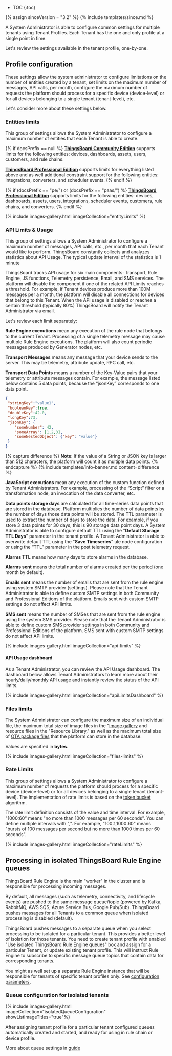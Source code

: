 
* TOC
{:toc}

{% assign sinceVersion = "3.2" %}
{% include templates/since.md %}

A System Administrator is able to configure common settings for multiple tenants using Tenant Profiles. 
Each Tenant has the one and only profile at a single point in time.

Let's review the settings available in the tenant profile, one-by-one.

## Profile configuration

These settings allow the system administrator to configure limitations on the number of entities created by a tenant, set limits on the maximum number of messages, API calls, per month, configure the maximum number of requests the platform should process for a specific device (device-level) or for all devices belonging to a single tenant (tenant-level), etc.

Let's consider more about these settings below.

### Entities limits

This group of settings allows the System Administrator to configure a maximum number of entities that each Tenant is able to create.

{% if docsPrefix == null %}
**[ThingsBoard Community Edition](/docs/user-guide/install/installation-options/)** supports limits for the following entities: devices, dashboards, assets, users, customers, and rule chains.

**[ThingsBoard Professional Edition](/docs/user-guide/install/pe/installation-options/)** supports limits for everything listed above and as well additional constraint support for the following entities: integrations, converters, and scheduler events.
{% endif %}

{% if (docsPrefix == "pe/") or (docsPrefix == "paas/") %}
**[ThingsBoard Professional Edition](/docs/user-guide/install/pe/installation-options/)** supports limits for the following entities: devices, dashboards, assets, users, integrations, scheduler events, customers, rule chains, and converters.
{% endif %}

{% include images-gallery.html imageCollection="entityLimits" %}
 
### API Limits & Usage

This group of settings allows a System Administrator to configure a maximum number of messages, API calls, etc., per month that each Tenant would like to perform. 
ThingsBoard constantly collects and analyzes statistics about API Usage. The typical update interval of the statistics is 1 minute

ThingsBoard tracks API usage for six main components: Transport, Rule Engine, JS functions, Telemetry persistence, Email, and SMS services. The platform will disable the component if one of the related API Limits reaches a threshold. 
For example, if Tenant devices produce more than 100M messages per a month, the platform will disable all connections for devices that belong to this Tenant. 
When the API usage is disabled or reaches a certain threshold (typically 80%) ThingsBoard will notify the Tenant Administrator via email.  

Let's review each limit separately:

**Rule Engine executions** mean any execution of the rule node that belongs to the current Tenant. Processing of a single telemetry message may cause multiple Rule Engine executions.
The platform will also count periodic messages produced by Generator nodes, etc.


**Transport Messages** means any message that your device sends to the server. This may be telemetry, attribute update, RPC call, etc.

**Transport Data Points** means a number of the Key-Value pairs that your telemetry or attribute messages contain. 
For example, the message listed below contains 5 data points, because the “jsonKey” corresponds to one data point.  

```json
{
 "stringKey":"value1", 
 "booleanKey":true, 
 "doubleKey":42.0, 
 "longKey":73, 
 "jsonKey": {
    "someNumber": 42,
    "someArray": [1,2,3],
    "someNestedObject": {"key": "value"}
 }
}
```

{% capture difference %}
**Note**: If the value of a String or JSON key is larger than 512 characters, the platform will count it as multiple data points.
{% endcapture %}
{% include templates/info-banner.md content=difference %}

**JavaScript executions** mean any execution of the custom function defined by Tenant Administrators. For example, processing of the “Script” filter or a transformation node, an invocation of the data converter, etc.       

**Data points storage days** are calculated for all time-series data points that are stored in the database. 
Platform multiplies the number of data points by the number of days those data points will be stored. The TTL parameter is used to extract the number of days to store the data. 
For example, if you store 3 data points for 30 days, this is 90 storage data point days.
A System Administrator is able to configure default TTL using the "**Default Storage TTL Days**" parameter in the tenant profile.
A Tenant Administrator is able to overwrite default TTL using the "**Save Timeseries**" ule node configuration or using the “TTL” parameter in the post telemetry request.

**Alarms TTL** means how many days to store alarms in the database.

**Alarms sent** means the total number of alarms created per the period (one month by default).

**Emails sent** means the number of emails that are sent from the rule engine using system SMTP provider (settings). 
Please note that the Tenant Administrator is able to define custom SMTP settings in both Community and Professional Editions of the platform. 
Emails sent with custom SMTP settings do not affect API limits.  

**SMS sent** means the number of SMSes that are sent from the rule engine using the system SMS provider. 
Please note that the Tenant Administrator is able to define custom SMS provider settings in both Community and Professional Editions of the platform. 
SMS sent with custom SMTP settings do not affect API limits.

{% include images-gallery.html imageCollection="api-limits" %}

#### API Usage dashboard

As a Tenant Administrator, you can review the API Usage dashboard. 
The dashboard below allows Tenant Administrators to learn more about their hourly/daily/monthly API usage and instantly review the status of the API limits. 

{% include images-gallery.html imageCollection="apiLimitsDashboard" %}

### Files limits

The System Administrator can configure the maximum size of an individual file, the maximum total size of image files in the "[Image gallery](/docs/{{docsPrefix}}user-guide/image-gallery/) and resource files in the "Resource Library," as well as the maximum total size of [OTA package files](/docs/{{docsPrefix}}user-guide/ota-updates/) that the platform can store in the database.

Values are specified in **bytes**.

{% include images-gallery.html imageCollection="files-limits" %}

### Rate Limits

This group of settings allows a System Administrator to configure a maximum number of
requests the platform should process for a specific device (device-level) or for all devices belonging to a single tenant (tenant-level).
The implementation of rate limits is based on the [token bucket](https://en.wikipedia.org/wiki/Token_bucket) algorithm.

The rate limit definition consists of the value and time interval. For example, "1000:60" means "no more than 1000 messages per 60 seconds". 
You can define multiple intervals with ",". For example, "100:1,1000:60" means "bursts of 100 messages per second but no more than 1000 times per 60 seconds".

{% include images-gallery.html imageCollection="rateLimits" %}

## Processing in isolated ThingsBoard Rule Engine queues

ThingsBoard Rule Engine is the main "worker" in the cluster and is responsible for processing incoming messages.

By default, all messages (such as telemetry, connectivity, and lifecycle events) are pushed to the same message queue/topic (powered by Kafka, RabbitMQ, AWS SQS, Azure Service Bus, Google Pub/Sub).
ThingsBoard pushes messages for all Tenants to a common queue when isolated processing is disabled (default). 

ThingsBoard pushes messages to a separate queue when you select processing to be isolated for a particular tenant. 
This provides a better level of isolation for those tenants. You need to create tenant profile with enabled "Use isolated ThingsBoard Rule Engine queues" box 
and assign for a particular Tenant, or update existing tenant profile. 
This will instruct Rule Engine to subscribe to specific message queue topics that contain data for corresponding tenants.

You might as well set up a separate Rule Engine instance that will be responsible for tenants of specific tenant profiles only.
See [configuration parameters](/docs/user-guide/install/config/#thingsboard-service-parameters).

### Queue configuration for isolated tenants

{% include images-gallery.html imageCollection="isolatedQueueConfiguration" showListImageTitles="true"%}

After assigning tenant profile for a particular tenant configured queues automatically created and started, and ready
for using in rule chain or device profile.

More about queue settings in [guide](/docs/{{docsPrefix}}user-guide/rule-engine-2-5/queues/#queue-settings)
